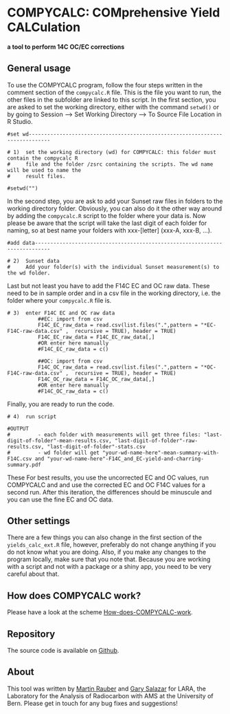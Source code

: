 # COMPYCALC: COMprehensive Yield CALCulation 
#### a tool to perform 14C OC/EC corrections

##  General usage 

To use the COMPYCALC program, follow the four steps written in the comment section of the `compycalc.R` file. This is the file you want to run, the other files in the subfolder are linked to this script. In the first section, you are asked to set the working directory, either with the command `setwd()` or by going to Session --> Set Working Directory --> To Source File Location in R Studio. 

```
#set wd-----------------------------------------------------------------------------

# 1)  set the working directory (wd) for COMPYCALC: this folder must contain the compycalc R
#     file and the folder /zsrc containing the scripts. The wd name will be used to name the 
#     result files. 

#setwd("")
```

In the second step, you are ask to add your Sunset raw files in folders to the working directory folder. Obviously, you can also do it the other way around by adding the `compycalc.R` script to the folder where your data is. Now please be aware that the script will take the last digit of each folder for naming, so at best name your folders with xxx-[letter] (xxx-A, xxx-B, …). 

```
#add data---------------------------------------------------------------------------

# 2)  Sunset data
#     Add your folder(s) with the individual Sunset measurement(s) to the wd folder. 

```

Last but not least you have to add the F14C EC and OC raw data. These need to be in sample order and in a csv file in the working directory, i.e. the folder where your `compycalc.R` file is. 

```
# 3)  enter F14C EC and OC raw data
          ##EC: import from csv
          F14C_EC_raw_data = read.csv(list.files(".",pattern = "*EC-F14C-raw-data.csv" ,  recursive = TRUE), header = TRUE)
          F14C_EC_raw_data = F14C_EC_raw_data[,]
          #OR enter here manually
          #F14C_EC_raw_data = c()
          
          ##OC: import from csv
          F14C_OC_raw_data = read.csv(list.files(".",pattern = "*OC-F14C-raw-data.csv" ,  recursive = TRUE), header = TRUE)
          F14C_OC_raw_data = F14C_OC_raw_data[,]
          #OR enter here manually
          #F14C_OC_raw_data = c()
```

Finally, you are ready to run the code. 

```
# 4)  run script
          
#OUTPUT          
#         - each folder with measurements will get three files: "last-digit-of-folder"-mean-results.csv, "last-digit-of-folder"-raw-results.csv, "last-digit-of-folder"-stats.csv
#         - wd folder will get "your-wd-name-here"-mean-summary-with-F14C.csv and "your-wd-name-here"-F14C_and_EC-yield-and-charring-summary.pdf
```

These For best results, you use the uncorrected EC and OC values, run COMPYCALC and and use the corrected EC and OC F14C values for a second run. After this iteration, the differences should be minuscule and you can use the fine EC and OC data. 

## Other settings

There are a few things you can also change in the first section of the `yields_calc_ext.R` file, however, preferably do not change anything if you do not know what you are doing. Also, if you make any changes to the program locally, make sure that you note that. Because you are working with a script and not with a package or a shiny app, you need to be very careful about that. 

## How does COMPYCALC work?

Please have a look at the scheme [How-does-COMPYCALC-work](https://github.com/martin-rauber/compycalc/blob/master/How-does-COMPYCALC-work.pdf). 

## Repository

The source code is available on [Github](https://github.com/martin-rauber/compycalc).

## About

This tool was written by [Martin Rauber](https://martin-rauber.com) and [Gary Salazar](mailto:gary.salazar@dcb.unibe.ch) for LARA, the Laboratory for the Analysis of Radiocarbon with AMS at the University of Bern. Please get in touch for any bug fixes and suggestions!
